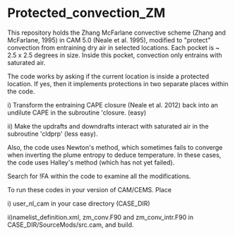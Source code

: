 # Protected_convection_ZM

This repository holds the Zhang McFarlane convective scheme (Zhang and McFarlane, 1995) in CAM 5.0 (Neale et al. 1995),
modified to "protect" convection from entraining dry air in selected locations. Each pocket is ~ 2.5 x 2.5 degrees in size. 
Inside this pocket, convection only entrains with saturated air. 

The code works by asking if the current location is inside a protected location. If yes, then it implements 
protections in two separate places within the code. 

  i) Transform the entraining CAPE closure (Neale et al. 2012) back into an undilute CAPE 
      in the subroutine 'closure. (easy) 
      
  ii) Make the updrafts and downdrafts interact with saturated air in the subroutine 'cldprp' (less easy). 
  
  Also, the code uses Newton's method, which sometimes fails to converge when 
  inverting the plume entropy to deduce temperature. In these cases, the code uses Halley's method (which has not yet failed).
  
  Search for !FA within the code to examine all the modifications. 
  
  To run these codes in your version of CAM/CEMS. Place 
   
   i) user_nl_cam in your case directory (CASE_DIR)
   
   ii)namelist_definition.xml, zm_conv.F90 and zm_conv_intr.F90 in CASE_DIR/SourceMods/src.cam,
   and build.
